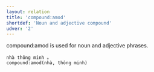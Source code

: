 ```yaml
---
layout: relation
title: 'compound:amod'
shortdef: 'Noun and adjective compound'
udver: '2'
---
```


compound:amod is used for noun and adjective phrases.

~~~ sdparse
nhà thông minh 。
compound:amod(nhà, thông minh)
~~~

<!-- Interlanguage links updated Po lis 14 15:35:15 CET 2022 -->
